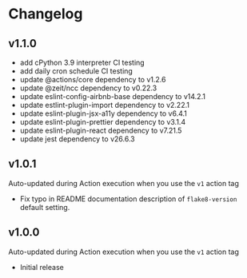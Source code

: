 # Changelog

## v1.1.0

- add cPython 3.9 interpreter CI testing
- add daily cron schedule CI testing
- update @actions/core dependency to v1.2.6
- update @zeit/ncc dependency to v0.22.3
- update eslint-config-airbnb-base dependency to v14.2.1
- update estlint-plugin-import dependency to v2.22.1
- update eslint-plugin-jsx-a11y dependency to v6.4.1
- update eslint-plugin-prettier dependency to v3.1.4
- update eslint-plugin-react dependency to v7.21.5
- update jest dependency to v26.6.3

## v1.0.1

Auto-updated during Action execution when you use the `v1` action tag

- Fix typo in README documentation description of `flake8-version` default setting.

## v1.0.0

Auto-updated during Action execution when you use the `v1` action tag

- Initial release
